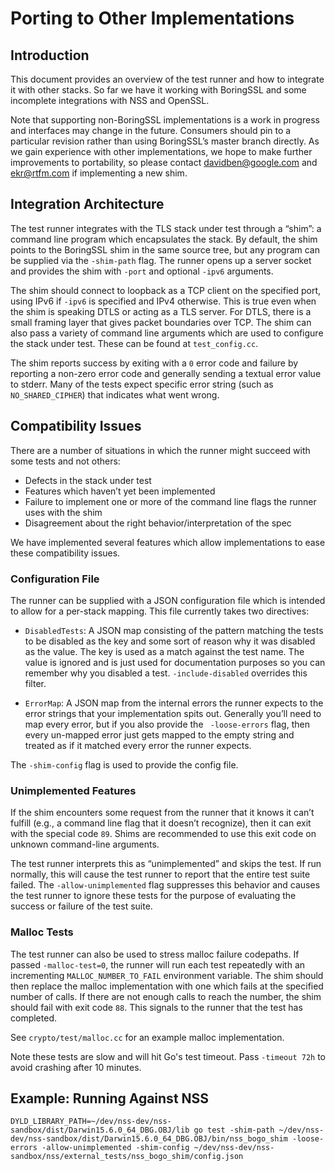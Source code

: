 # Porting to Other Implementations

## Introduction

This document provides an overview of the test runner and how to
integrate it with other stacks.  So far we have it working with
BoringSSL and some incomplete integrations with NSS and OpenSSL.

Note that supporting non-BoringSSL implementations is a work in
progress and interfaces may change in the future. Consumers should pin
to a particular revision rather than using BoringSSL’s master branch
directly. As we gain experience with other implementations, we hope to
make further improvements to portability, so please contact
davidben@google.com and ekr@rtfm.com if implementing a new shim.


## Integration Architecture

The test runner integrates with the TLS stack under test through a
“shim”: a command line program which encapsulates the stack. By
default, the shim points to the BoringSSL shim in the same source
tree, but any program can be supplied via the `-shim-path` flag. The
runner opens up a server socket and provides the shim with `-port` and
optional `-ipv6` arguments.

The shim should connect to loopback as a TCP client on the specified
port, using IPv6 if `-ipv6` is specified and IPv4 otherwise. This is
true even when the shim is speaking DTLS or acting as a TLS server.
For DTLS, there is a small framing layer that gives packet boundaries
over TCP. The shim can also pass a variety of command line arguments
which are used to configure the stack under test. These can be found at
`test_config.cc`.

The shim reports success by exiting with a `0` error code and failure by
reporting a non-zero error code and generally sending a textual error
value to stderr. Many of the tests expect specific error string (such
as `NO_SHARED_CIPHER`) that indicates what went wrong.


## Compatibility Issues

There are a number of situations in which the runner might succeed
with some tests and not others:

* Defects in the stack under test
* Features which haven’t yet been implemented
* Failure to implement one or more of the command line flags the runner uses with the shim
* Disagreement about the right behavior/interpretation of the spec


We have implemented several features which allow implementations to ease these compatibility issues.

### Configuration File

The runner can be supplied with a JSON configuration file which is
intended to allow for a per-stack mapping. This file currently takes
two directives:


* `DisabledTests`: A JSON map consisting of the pattern matching the
  tests to be disabled as the key and some sort of reason why it was
  disabled as the value. The key is used as a match against the test
  name. The value is ignored and is just used for documentation
  purposes so you can remember why you disabled a
  test. `-include-disabled` overrides this filter.

* `ErrorMap`: A JSON map from the internal errors the runner expects to
  the error strings that your implementation spits out. Generally
  you’ll need to map every error, but if you also provide the
 ` -loose-errors` flag, then every un-mapped error just gets mapped to
  the empty string and treated as if it matched every error the runner
  expects.


The `-shim-config` flag is used to provide the config file.


### Unimplemented Features
If the shim encounters some request from the runner that it knows it
can’t fulfill (e.g., a command line flag that it doesn’t recognize),
then it can exit with the special code `89`. Shims are recommended to
use this exit code on unknown command-line arguments.

The test runner interprets this as “unimplemented” and skips the
test. If run normally, this will cause the test runner to report that
the entire test suite failed. The `-allow-unimplemented` flag suppresses
this behavior and causes the test runner to ignore these tests for the
purpose of evaluating the success or failure of the test suite.


### Malloc Tests

The test runner can also be used to stress malloc failure
codepaths. If passed `-malloc-test=0`, the runner will run each test
repeatedly with an incrementing `MALLOC_NUMBER_TO_FAIL` environment
variable. The shim should then replace the malloc implementation with
one which fails at the specified number of calls. If there are not
enough calls to reach the number, the shim should fail with exit code
`88`. This signals to the runner that the test has completed.

See `crypto/test/malloc.cc` for an example malloc implementation.

Note these tests are slow and will hit Go's test timeout. Pass `-timeout 72h` to
avoid crashing after 10 minutes.


## Example: Running Against NSS

```
DYLD_LIBRARY_PATH=~/dev/nss-dev/nss-sandbox/dist/Darwin15.6.0_64_DBG.OBJ/lib go test -shim-path ~/dev/nss-dev/nss-sandbox/dist/Darwin15.6.0_64_DBG.OBJ/bin/nss_bogo_shim -loose-errors -allow-unimplemented -shim-config ~/dev/nss-dev/nss-sandbox/nss/external_tests/nss_bogo_shim/config.json
```
